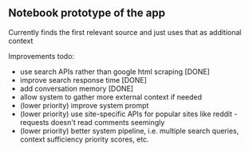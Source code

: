 ## Notebook prototype of the app

Currently finds the first relevant source and just uses that as additional context

Improvements todo:
- use search APIs rather than google html scraping [DONE]
- improve search response time [DONE]
- add conversation memory [DONE]
- allow system to gather more external context if needed
- (lower priority) improve system prompt
- (lower priority) use site-specific APIs for popular sites like reddit - requests doesn't read
    comments seemingly
- (lower priority) better system pipeline, i.e. multiple search queries, context sufficiency priority scores, etc.